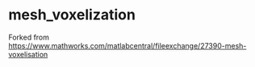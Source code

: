 # mesh_voxelization
Forked from https://www.mathworks.com/matlabcentral/fileexchange/27390-mesh-voxelisation
